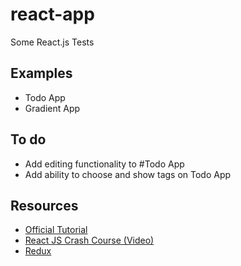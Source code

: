 # react-app
Some React.js Tests

## Examples
* Todo App
* Gradient App

## To do
* Add editing functionality to #Todo App
* Add ability to choose and show tags on Todo App

## Resources
* [Official Tutorial](https://reactjs.org/tutorial/tutorial.html)
* [React JS Crash Course (Video)](https://www.youtube.com/watch?v=A71aqufiNtQ&t=872s)
* [Redux](https://redux.js.org/)
